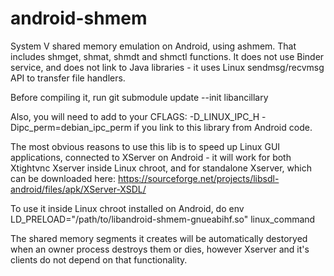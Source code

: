 android-shmem
=============

System V shared memory emulation on Android, using ashmem.
That includes shmget, shmat, shmdt and shmctl functions.
It does not use Binder service, and does not link to Java libraries -
it uses Linux sendmsg/recvmsg API to transfer file handlers.

Before compiling it, run
git submodule update --init libancillary

Also, you will need to add to your CFLAGS:
-D_LINUX_IPC_H -Dipc_perm=debian_ipc_perm
if you link to this library from Android code.

The most obvious reasons to use this lib is to speed up Linux GUI applications,
connected to XServer on Android - it will work for both
Xtightvnc Xserver inside Linux chroot, and for standalone Xserver,
which can be downloaded here:
https://sourceforge.net/projects/libsdl-android/files/apk/XServer-XSDL/

To use it inside Linux chroot installed on Android, do
env LD_PRELOAD="/path/to/libandroid-shmem-gnueabihf.so" linux_command

The shared memory segments it creates will be automatically destoryed
when an owner process destroys them or dies,
however Xserver and it's clients do not depend on that functionality.
